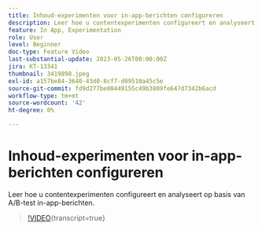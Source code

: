 ```yaml
---
title: Inhoud-experimenten voor in-app-berichten configureren
description: Leer hoe u contentexperimenten configureert en analyseert op basis van A/B-test in-app-berichten.
feature: In App, Experimentation
role: User
level: Beginner
doc-type: Feature Video
last-substantial-update: 2023-05-26T00:00:00Z
jira: KT-13341
thumbnail: 3419898.jpeg
exl-id: a157be84-3640-43d0-8cf7-d09510a45c5e
source-git-commit: fd9d277be00449155c49b3809fe647d7342b6acd
workflow-type: tm+mt
source-wordcount: '42'
ht-degree: 0%

---
```


# Inhoud-experimenten voor in-app-berichten configureren

Leer hoe u contentexperimenten configureert en analyseert op basis van A/B-test in-app-berichten.

>[!VIDEO](https://video.tv.adobe.com/v/3419898/?learn=on){transcript=true}
